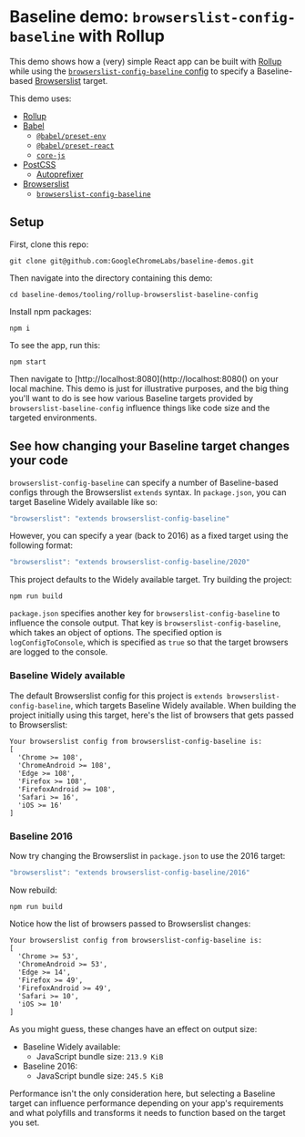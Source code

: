 # Baseline demo: `browserslist-config-baseline` with Rollup

This demo shows how a (very) simple React app can be built with [Rollup](https://rollupjs.org/) while using the [`browserslist-config-baseline` config](https://www.npmjs.com/package/browserslist-config-baseline) to specify a Baseline-based [Browserslist](https://browsersl.ist/) target.

This demo uses:

- [Rollup](https://rollupjs.org/)
- [Babel](https://babeljs.io/)
  - [`@babel/preset-env`](http://babeljs.io/docs/babel-preset-env)
  - [`@babel/preset-react`](http://babeljs.io/docs/babel-preset-react)
  - [`core-js`](https://www.npmjs.com/package/core-js)
- [PostCSS](https://postcss.org/)
  - [Autoprefixer](https://www.npmjs.com/package/autoprefixer)
- [Browserslist](https://browsersl.ist/)
  - [`browserslist-config-baseline`](https://www.npmjs.com/package/browserslist-config-baseline)

## Setup

First, clone this repo:

```
git clone git@github.com:GoogleChromeLabs/baseline-demos.git
```

Then navigate into the directory containing this demo:

```
cd baseline-demos/tooling/rollup-browserslist-baseline-config
```

Install npm packages:

```
npm i
```

To see the app, run this:

```
npm start
```

Then navigate to [http://localhost:8080](http://localhost:8080() on your local machine. This demo is just for illustrative purposes, and the big thing you'll want to do is see how various Baseline targets provided by `browserslist-baseline-config` influence things like code size and the targeted environments.

## See how changing your Baseline target changes your code

`browserslist-config-baseline` can specify a number of Baseline-based configs through the Browserslist `extends` syntax. In `package.json`, you can target Baseline Widely available like so:

```js
"browserslist": "extends browserslist-config-baseline"
```

However, you can specify a year (back to 2016) as a fixed target using the following format:

```js
"browserslist": "extends browserslist-config-baseline/2020"
```

This project defaults to the Widely available target. Try building the project:

```
npm run build
```

`package.json` specifies another key for `browserslist-config-baseline` to influence the console output. That key is `browserslist-config-baseline`, which takes an object of options. The specified option is `logConfigToConsole`, which is specified as `true` so that the target browsers are logged to the console.

### Baseline Widely available

The default Browserslist config for this project is `extends browserslist-config-baseline`, which targets Baseline Widely available. When building the project initially using this target, here's the list of browsers that gets passed to Browserslist:

```
Your browserslist config from browserslist-config-baseline is:
[
  'Chrome >= 108',
  'ChromeAndroid >= 108',
  'Edge >= 108',
  'Firefox >= 108',
  'FirefoxAndroid >= 108',
  'Safari >= 16',
  'iOS >= 16'
]
```

### Baseline 2016

Now try changing the Browserslist in `package.json` to use the 2016 target:

```js
"browserslist": "extends browserslist-config-baseline/2016"
```

Now rebuild:

```
npm run build
```

Notice how the list of browsers passed to Browserslist changes:

```
Your browserslist config from browserslist-config-baseline is:
[
  'Chrome >= 53',
  'ChromeAndroid >= 53',
  'Edge >= 14',
  'Firefox >= 49',
  'FirefoxAndroid >= 49',
  'Safari >= 10',
  'iOS >= 10'
]
```

As you might guess, these changes have an effect on output size:

- Baseline Widely available:
  - JavaScript bundle size: `213.9 KiB`
- Baseline 2016:
  - JavaScript bundle size: `245.5 KiB`

Performance isn't the only consideration here, but selecting a Baseline target can influence performance depending on your app's requirements and what polyfills and transforms it needs to function based on the target you set.
